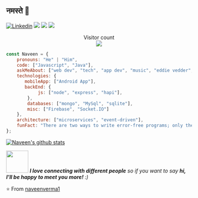 ## नमस्ते 🙏
[![Linkedin](https://img.shields.io/badge/-LinkedIn-222222?style=flat-square&logo=Linkedin&logoColor=white&link=https://www.linkedin.com/in/sudiptoghosh99/)](https://www.linkedin.com/in/sudiptoghosh99/)
[![](https://img.shields.io/badge/Telegram-naveenv01-blue)](https://t.me/naveenv01)
[![](https://img.shields.io/badge/Leetcode-naveenverma-brightgreen)](https://leetcode.com/naveenverma/)
[![](https://img.shields.io/badge/Gmail-01naveenv%40gmail.com-red)](https://leetcode.com/naveenverma/)

<p align="center"> 
  Visitor count<br>
  <img src="https://profile-counter.glitch.me/sagar-viradiya/count.svg" />
</p>



```javascript
const Naveen = {
    pronouns: "He" | "Him",
    code: ["Javascript", "Java"],
    askMeAbout: ["web dev", "tech", "app dev", "music", "eddie vedder", "chris cornell"],
    technologies: {
       mobileApp: ["Android App"],
       backEnd: {
            js: ["node", "express", "hapi"],
        },
        databases: ["mongo", "MySql", "sqlite"],
        misc: ["Firebase", "Socket.IO"]
    },
    architecture: ["microservices", "event-driven"],
    funFact: "There are two ways to write error-free programs; only the third one works"
};
```
[![Naveen's github stats](https://github-readme-stats.vercel.app/api?username=naveenverma1&show_icons=true&theme=merko&hide=["contribs","issues"])](https://github.com/naveenverma1)

<img src="https://media.giphy.com/media/LnQjpWaON8nhr21vNW/giphy.gif" width="60"> <em><b>I love connecting with different people</b> so if you want to say <b>hi, I'll be happy to meet you more!</b> :)</em>

⭐️ From [naveenverma1](https://github.com/naveenverma1)
